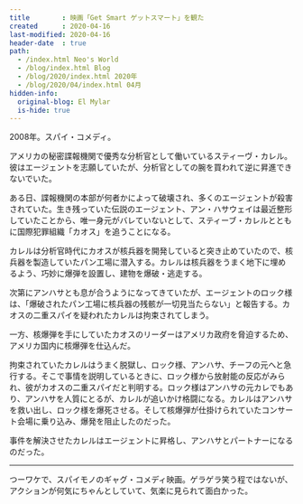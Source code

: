 ```yaml
---
title        : 映画「Get Smart ゲットスマート」を観た
created      : 2020-04-16
last-modified: 2020-04-16
header-date  : true
path:
  - /index.html Neo's World
  - /blog/index.html Blog
  - /blog/2020/index.html 2020年
  - /blog/2020/04/index.html 04月
hidden-info:
  original-blog: El Mylar
  is-hide: true
---
```


2008年。スパイ・コメディ。

アメリカの秘密諜報機関で優秀な分析官として働いているスティーヴ・カレル。彼はエージェントを志願していたが、分析官としての腕を買われて逆に昇進できないでいた。

ある日、諜報機関の本部が何者かによって破壊され、多くのエージェントが殺害されていた。生き残っていた伝説のエージェント、アン・ハサウェイは最近整形していたことから、唯一身元がバレていないとして、スティーブ・カレルとともに国際犯罪組織「カオス」を追うことになる。

カレルは分析官時代にカオスが核兵器を開発していると突き止めていたので、核兵器を製造していたパン工場に潜入する。カレルは核兵器をうまく地下に埋めるよう、巧妙に爆弾を設置し、建物を爆破・逃走する。

次第にアンハサとも息が合うようになってきていたが、エージェントのロック様は、「爆破されたパン工場に核兵器の残骸が一切見当たらない」と報告する。カオスの二重スパイを疑われたカレルは拘束されてしまう。

一方、核爆弾を手にしていたカオスのリーダーはアメリカ政府を脅迫するため、アメリカ国内に核爆弾を仕込んだ。

拘束されていたカレルはうまく脱獄し、ロック様、アンハサ、チーフの元へと急行する。そこで事情を説明しているときに、ロック様から放射能の反応がみられ、彼がカオスの二重スパイだと判明する。ロック様はアンハサの元カレでもあり、アンハサを人質にとるが、カレルが追いかけ格闘になる。カレルはアンハサを救い出し、ロック様を爆死させる。そして核爆弾が仕掛けられていたコンサート会場に乗り込み、爆発を阻止したのだった。

事件を解決させたカレルはエージェントに昇格し、アンハサとパートナーになるのだった。

---

つーワケで、スパイモノのギャグ・コメディ映画。ゲラゲラ笑う程ではないが、アクションが何気にちゃんとしていて、気楽に見られて面白かった。
